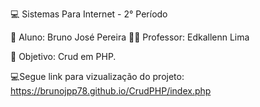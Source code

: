 💻 Sistemas Para Internet - 2° Período

👯 Aluno: Bruno José Pereira 👨‍🏫 Professor: Edkallenn Lima

🎯 Objetivo: Crud em PHP.

💻Segue link para vizualização do projeto: https://brunojpp78.github.io/CrudPHP/index.php
